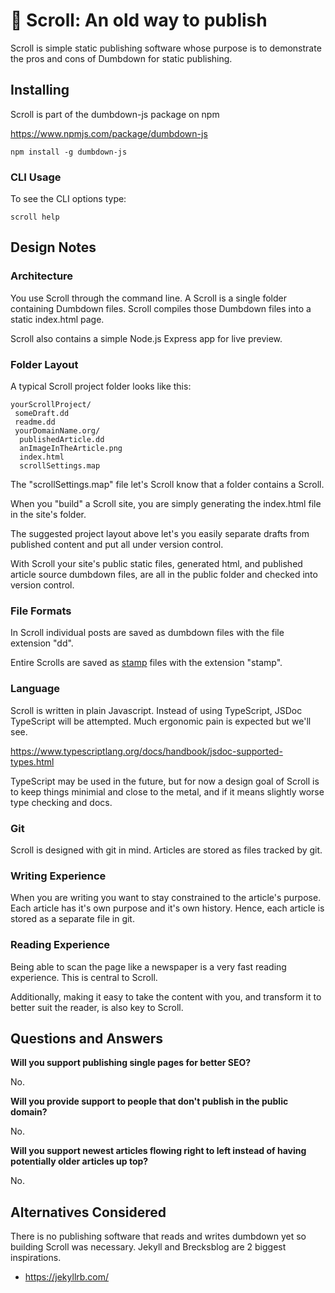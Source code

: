 # 📜 Scroll: An old way to publish

Scroll is simple static publishing software whose purpose is
to demonstrate the pros and cons of Dumbdown for static
publishing.

## Installing

Scroll is part of the dumbdown-js package on npm

https://www.npmjs.com/package/dumbdown-js

```
npm install -g dumbdown-js
```

### CLI Usage

To see the CLI options type:

```
scroll help
```

## Design Notes

### Architecture

You use Scroll through the command line. A Scroll is a
single folder containing Dumbdown files. Scroll compiles
those Dumbdown files into a static index.html page.

Scroll also contains a simple Node.js Express app for live
preview.

### Folder Layout

A typical Scroll project folder looks like this:

```
yourScrollProject/
 someDraft.dd
 readme.dd
 yourDomainName.org/
  publishedArticle.dd
  anImageInTheArticle.png
  index.html
  scrollSettings.map
```

The "scrollSettings.map" file let's Scroll know that
a folder contains a Scroll.

When you "build" a Scroll site, you are simply generating
the index.html file in the site's folder.

The suggested project layout above let's you easily
separate drafts from published content and put all
under version control.

With Scroll your site's public static files, generated html,
and published article source dumbdown files, are all in the
public folder and checked into version control.

### File Formats

In Scroll individual posts are saved as dumbdown files with the
file extension "dd".

Entire Scrolls are saved as [stamp](https://jtree.treenotation.org/designer/#standard%20stamp)
files with the extension "stamp".

### Language

Scroll is written in plain Javascript. Instead of using
TypeScript, JSDoc TypeScript will be attempted. Much
ergonomic pain is expected but we'll see.

https://www.typescriptlang.org/docs/handbook/jsdoc-supported-types.html

TypeScript may be used in the future, but for now a
design goal of Scroll is to keep things minimial and
close to the metal, and if it means slightly worse
type checking and docs.

### Git

Scroll is designed with git in mind. Articles are stored as
files tracked by git.

### Writing Experience

When you are writing you want to stay constrained to the
article's purpose. Each article has it's own purpose and
it's own history. Hence, each article is stored as a
separate file in git.

### Reading Experience

Being able to scan the page like a newspaper is a
very fast reading experience. This is central to Scroll.

Additionally, making it easy to take the content with
you, and transform it to better suit the reader, is
also key to Scroll.

## Questions and Answers

**Will you support publishing single pages for better SEO?**

No.

**Will you provide support to people that don't publish in
the public domain?**

No.

**Will you support newest articles flowing right to left
instead of having potentially older articles up top?**

No.

## Alternatives Considered

There is no publishing software that reads and writes dumbdown yet
so building Scroll was necessary. Jekyll and Brecksblog are 2 biggest
inspirations.

- https://jekyllrb.com/
